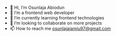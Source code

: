 - 👋 Hi, I’m Osunlaja Abiodun
- 👀 I’m a frontend web developer
- 🌱 I’m currently learning frontend technologies
- 💞️ I’m looking to collaborate on more projects
- 📫 How to reach me osunlajajamiu97@gmail.com

<!---
Larjarbee/Larjarbee is a ✨ special ✨ repository because its `README.md` (this file) appears on your GitHub profile.
You can click the Preview link to take a look at your changes.
--->
